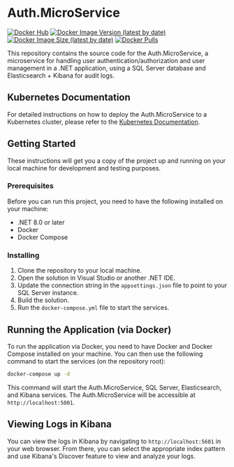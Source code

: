 # Auth.MicroService

[![Docker Hub](https://img.shields.io/badge/Docker%20Hub-Auth.MicroService-blue)](https://hub.docker.com/r/duartefernandes/auth-microservice)
[![Docker Image Version (latest by date)](https://img.shields.io/docker/v/duartefernandes/auth-microservice?label=version)](https://hub.docker.com/r/duartefernandes/auth-microservice)
[![Docker Image Size (latest by date)](https://img.shields.io/docker/image-size/duartefernandes/auth-microservice?label=size)](https://hub.docker.com/r/duartefernandes/auth-microservice)
[![Docker Pulls](https://img.shields.io/docker/pulls/duartefernandes/auth-microservice)](https://hub.docker.com/r/duartefernandes/auth-microservice)

This repository contains the source code for the Auth.MicroService, a microservice for handling user authentication/authorization and user management in a .NET application, using a SQL Server database and Elasticsearch + Kibana for audit logs.

## Kubernetes Documentation

For detailed instructions on how to deploy the Auth.MicroService to a Kubernetes cluster, please refer to the [Kubernetes Documentation](KUBERNETES.md).


## Getting Started

These instructions will get you a copy of the project up and running on your local machine for development and testing purposes.

### Prerequisites

Before you can run this project, you need to have the following installed on your machine:

- .NET 8.0 or later
- Docker
- Docker Compose

### Installing

1. Clone the repository to your local machine.
2. Open the solution in Visual Studio or another .NET IDE.
3. Update the connection string in the `appsettings.json` file to point to your SQL Server instance.
4. Build the solution.
5. Run the `docker-compose.yml` file to start the services.

## Running the Application (via Docker)

To run the application via Docker, you need to have Docker and Docker Compose installed on your machine. You can then use the following command to start the services (on the repository root):

```bash
docker-compose up -d
```


This command will start the Auth.MicroService, SQL Server, Elasticsearch, and Kibana services. The Auth.MicroService will be accessible at `http://localhost:5001`.

## Viewing Logs in Kibana

You can view the logs in Kibana by navigating to `http://localhost:5601` in your web browser. From there, you can select the appropriate index pattern and use Kibana's Discover feature to view and analyze your logs.
